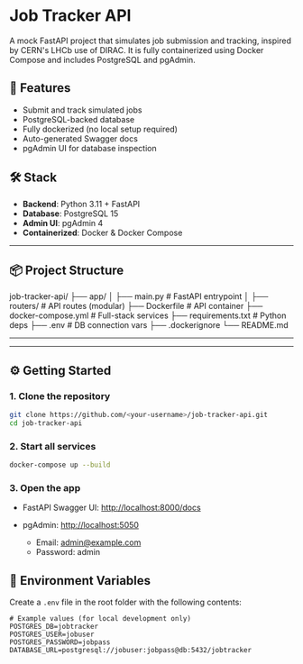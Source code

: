 # Job Tracker API

A mock FastAPI project that simulates job submission and tracking, inspired by CERN's LHCb use of DIRAC. It is fully containerized using Docker Compose and includes PostgreSQL and pgAdmin.

## 🚀 Features

- Submit and track simulated jobs
- PostgreSQL-backed database
- Fully dockerized (no local setup required)
- Auto-generated Swagger docs
- pgAdmin UI for database inspection

## 🛠️ Stack

- **Backend**: Python 3.11 + FastAPI
- **Database**: PostgreSQL 15
- **Admin UI**: pgAdmin 4
- **Containerized**: Docker & Docker Compose

---

## 📦 Project Structure

job-tracker-api/
├── app/
│ ├── main.py # FastAPI entrypoint
│ ├── routers/ # API routes (modular)
├── Dockerfile # API container
├── docker-compose.yml # Full-stack services
├── requirements.txt # Python deps
├── .env # DB connection vars
├── .dockerignore
└── README.md

---


---

## ⚙️ Getting Started

### 1. Clone the repository

```bash
git clone https://github.com/<your-username>/job-tracker-api.git
cd job-tracker-api
```

### 2. Start all services

```bash
docker-compose up --build
```

### 3. Open the app

- FastAPI Swagger UI: <http://localhost:8000/docs>

- pgAdmin: <http://localhost:5050>
  - Email: <admin@example.com>
  - Password: admin

## 📌 Environment Variables

Create a `.env` file in the root folder with the following contents:

```env
# Example values (for local development only)
POSTGRES_DB=jobtracker
POSTGRES_USER=jobuser
POSTGRES_PASSWORD=jobpass
DATABASE_URL=postgresql://jobuser:jobpass@db:5432/jobtracker
```
